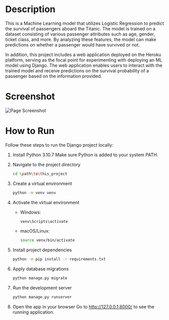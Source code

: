 # Description

This is a Machine Learning model that utilizes Logistic Regression to predict the survival of passengers aboard the Titanic. The model is trained on a dataset consisting of various passenger attributes such as age, gender, ticket class, and more. By analyzing these features, the model can make predictions on whether a passenger would have survived or not. 

In addition, this project includes a web application deployed on the Heroku platform, serving as the focal point for experimenting with deploying an ML model using Django. The web application enables users to interact with the trained model and receive predictions on the survival probability of a passenger based on the information provided.

# Screenshot
![Page Screenshot](https://raw.githubusercontent.com/azizp128/titanic-survival-prediction-django/refs/heads/main/assets/screenshot.png)

# How to Run
Follow these steps to run the Django project locally:

1. Install Python 3.10.7
    Make sure Python is added to your system PATH.

2. Navigate to the project directory
    ```bash
    cd \path\to\this_project

3. Create a virtual environment
    ```bash
    python -m venv venv

4. Activate the virtual environment
    - Windows:
        ```bash
        venv\Scripts\activate
    - macOS/Linux:
        ```bash
        source venv/bin/activate

5. Install project dependencies
    ```bash
    python -m pip install -r requirements.txt

6. Apply database migrations
    ```bash
    python manage.py migrate

7. Run the development server
    ```bash
    python manage.py runserver

8. Open the app in your browser
    Go to http://127.0.0.1:8000/ to see the running application.